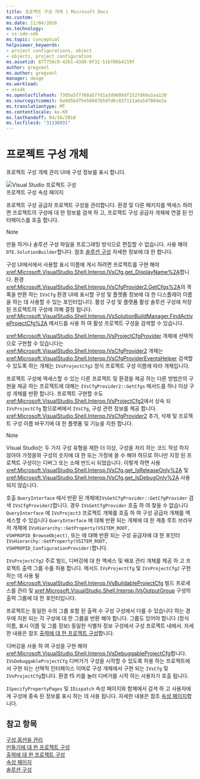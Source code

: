 ```yaml
---
title: 프로젝트 구성 개체 | Microsoft Docs
ms.custom: ''
ms.date: 11/04/2016
ms.technology:
- vs-ide-sdk
ms.topic: conceptual
helpviewer_keywords:
- project configurations, object
- objects, project configuration
ms.assetid: 877756c9-4261-43d9-9f32-51bf06b4219f
author: gregvanl
ms.author: gregvanl
manager: douge
ms.workload:
- vssdk
ms.openlocfilehash: 7385a5f7768a57fd1a3d9688df152fd60a1ea130
ms.sourcegitcommit: 6a9d5bd75e50947659fd6c837111a6a547884e2a
ms.translationtype: MT
ms.contentlocale: ko-KR
ms.lasthandoff: 04/16/2018
ms.locfileid: "31136031"
---
```

# <a name="project-configuration-object"></a>프로젝트 구성 개체
프로젝트 구성 개체 관리 UI에 구성 정보를 표시 합니다.  
  
 ![Visual Studio 프로젝트 구성](../../extensibility/internals/media/vsprojectcfg.gif "vsProjectCfg")  
프로젝트 구성 속성 페이지  
  
 프로젝트 구성 공급자 프로젝트 구성을 관리합니다. 환경 및 다른 패키지를 액세스 하려면 프로젝트의 구성에 대 한 정보를 검색 하 고, 프로젝트 구성 공급자 개체에 연결 된 인터페이스를 호출 합니다.  
  
> [!NOTE]
>  만들 하거나 솔루션 구성 파일을 프로그래밍 방식으로 편집할 수 없습니다. 사용 해야 `DTE.SolutionBuilder`합니다. 참조 [솔루션 구성](../../extensibility/internals/solution-configuration.md) 자세한 정보에 대 한 합니다.  
  
 구성 UI에서에서 사용할 표시 이름에 게시 하려면 프로젝트를 구현 해야 <xref:Microsoft.VisualStudio.Shell.Interop.IVsCfg.get_DisplayName%2A>합니다. 환경 <xref:Microsoft.VisualStudio.Shell.Interop.IVsCfgProvider2.GetCfgs%2A>의 목록을 반환 하는 `IVsCfg` 환경 UI에 표시할 구성 및 플랫폼 정보에 대 한 디스플레이 이름을 하는 데 사용할 수 있는 포인터입니다. 활성 구성 및 플랫폼 활성 솔루션 구성에 저장 된 프로젝트의 구성에 의해 결정 됩니다. <xref:Microsoft.VisualStudio.Shell.Interop.IVsSolutionBuildManager.FindActiveProjectCfg%2A> 메서드를 사용 하 여 활성 프로젝트 구성을 검색할 수 있습니다.  
  
 <xref:Microsoft.VisualStudio.Shell.Interop.IVsProjectCfgProvider> 개체에 선택적으로 구현할 수 있습니다는 <xref:Microsoft.VisualStudio.Shell.Interop.IVsCfgProvider2> 개체는 <xref:Microsoft.VisualStudio.Shell.Interop.IVsCfgProviderEventsHelper> 검색할 수 있도록 하는 개체는 `IVsProjectCfg2` 정식 프로젝트 구성 이름에 따라 개체입니다.  
  
 프로젝트 구성에 액세스할 수 있는 다른 프로젝트 및 환경을 제공 하는 다른 방법은의 구현을 제공 하는 프로젝트에 대해는 `IVsCfgProvider2::GetCfgs` 메서드를 하나 이상 구성 개체를 반환 합니다. 프로젝트 구현할 수도 <xref:Microsoft.VisualStudio.Shell.Interop.IVsProjectCfg2>에서 상속 되 `IVsProjectCfg` 함으로써에서 `IVsCfg`, 구성 관련 정보를 제공 합니다. <xref:Microsoft.VisualStudio.Shell.Interop.IVsCfgProvider2> 추가, 삭제 및 프로젝트 구성 이름 바꾸기에 대 한 플랫폼 및 기능을 지원 합니다.  
  
> [!NOTE]
>  Visual Studio는 두 가지 구성 유형을 제한 더 이상, 구성을 처리 하는 코드 작성 하지 않아야 가정을와 구성의 숫자에 대 한 또는 가정에 쓸 수 해야 하므로 하나만 지정 된 프로젝트 구성이는 디버그 또는 소매 반드시 되었습니다. 이렇게 하면 사용 <xref:Microsoft.VisualStudio.Shell.Interop.IVsCfg.get_IsReleaseOnly%2A> 및 <xref:Microsoft.VisualStudio.Shell.Interop.IVsCfg.get_IsDebugOnly%2A> 사용 되지 않습니다.  
  
 호출 `QueryInterface` 에서 반환 된 개체에`IVsGetCfgProvider::GetCfgProvider` 검색 `IVsCfgProvider2`합니다. 경우 `IVsGetCfgProvider` 호출 하 여 찾을 수 없습니다 `QueryInterface` 에 `IVsProject3` 프로젝트 개체를 호출 하 여 구성 공급자 개체를 액세스할 수 있습니다 `QueryInterface` 에 대해 반환 되는 개체에 대 한 계층 루트 브라우저 개체에 `IVsHierarchy::GetProperty(VSITEM_ROOT, VSHPROPID_BrowseObject)`, 또는 에 대해 반환 되는 구성 공급자에 대 한 포인터 `IVsHierarchy::GetProperty(VSITEM_ROOT, VSHPROPID_ConfigurationProvider)`합니다.  
  
 `IVsProjectCfg2` 주로 빌드, 디버깅에 대 한 액세스 및 배포 관리 개체를 제공 하 고 프로젝트 출력 그룹 수를 허용 합니다. 메서드 `IVsProjectCfg` 및 `IVsProjectCfg2` 구현 하는 데 사용 될 <xref:Microsoft.VisualStudio.Shell.Interop.IVsBuildableProjectCfg> 빌드 프로세스를 관리 및 <xref:Microsoft.VisualStudio.Shell.Interop.IVsOutputGroup> 구성의 출력 그룹에 대 한 포인터입니다.  
  
 프로젝트는 동일한 수의 그룹 포함 된 출력 수 구성 구성에서 다를 수 있습니다 하는 경우에 지원 되는 각 구성에 대 한 그룹을 반환 해야 합니다. 그룹도 있어야 합니다 (정식 이름, 표시 이름 및 그룹 정보) 동일한 식별자 정보 구성에서 구성 프로젝트 내에서. 자세한 내용은 참조 [출력에 대 한 프로젝트 구성](../../extensibility/internals/project-configuration-for-output.md)합니다.  
  
 디버깅을 사용 하 여 구성을 구현 해야 <xref:Microsoft.VisualStudio.Shell.Interop.IVsDebuggableProjectCfg>합니다. `IVsDebuggableProjectCfg` 디버거가 구성을 시작할 수 있도록 허용 하는 프로젝트에서 구현 되는 선택적 인터페이스 이며로 구성 개체에서 구현 되는 `IVsCfg` 및 `IVsProjectCfg`합니다. 환경 f5 키를 눌러 디버거를 시작 하는 사용자가 호출 됩니다.  
  
 `ISpecifyPropertyPages` 및 `IDispatch` 속성 페이지와 함께에서 검색 하 고 사용자에 게 구성에 종속 된 정보를 표시 하는 데 사용 됩니다. 자세한 내용은 참조 [속성 페이지](../../extensibility/internals/property-pages.md)합니다.  
  
## <a name="see-also"></a>참고 항목  
 [구성 옵션을 관리](../../extensibility/internals/managing-configuration-options.md)   
 [만들기에 대 한 프로젝트 구성](../../extensibility/internals/project-configuration-for-building.md)   
 [출력에 대 한 프로젝트 구성](../../extensibility/internals/project-configuration-for-output.md)   
 [속성 페이지](../../extensibility/internals/property-pages.md)   
 [솔루션 구성](../../extensibility/internals/solution-configuration.md)